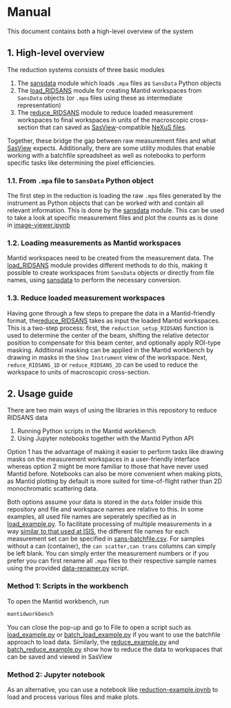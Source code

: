 # Manual
This document contains both a high-level overview of the system 

## 1. High-level overview
The reduction systems consists of three basic modules
1. The [sansdata](../sansdata.py) module which loads `.mpa` files as `SansData` Python objects
2. The [load_RIDSANS](../load_RIDSANS.py) module for creating Mantid workspaces from `SansData` objects (or `.mpa` files using these as intermediate representation)
3. The [reduce_RIDSANS](../reduce_RIDSANS.py) module to reduce loaded measurement workspaces to final workspaces in units of the macroscopic cross-section that can saved as [SasView](https://www.sasview.org/)-compatible [NeXuS files](https://www.nexusformat.org/).

Together, these bridge the gap between raw measurement files and what [SasView](https://www.sasview.org/) expects. Additionally, there are some utility modules that enable working with a batchfile spreadsheet as well as notebooks to perform specific tasks like determining the pixel efficiencies. 

### 1.1. From `.mpa` file to `SansData` Python object
The first step in the reduction is loading the raw `.mpa` files generated by the instrument as Python objects that can be worked with and contain all relevant information. This is done by the [sansdata](../sansdata.py) module. This can be used to take a look at specific measurement files and plot the counts as is done in [image-viewer.ipynb](../image-viewer.ipynb)

### 1.2. Loading measurements as Mantid workspaces
Mantid workspaces need to be created from the measurement data. The [load_RIDSANS](../load_RIDSANS.py) module provides different methods to do this, making it possible to create workspaces from `SansData` objects or directly from file names, using [sansdata](../sansdata.py) to perform the necessary conversion.

### 1.3. Reduce loaded measurement workspaces
Having gone through a few steps to prepare the data in a Mantid-friendly format, the[reduce_RIDSANS](../reduce_RIDSANS.py) takes as input the loaded Mantid workspaces. This is a two-step process: first, the `reduction_setup_RIDSANS` function is used to determine the center of the beam, shifting the relative detector position to compensate for this beam center, and optionally apply ROI-type masking. Additional masking can be applied in the Mantid workbench by drawing in masks in the `Show Instrument` view of the workspace. Next, `reduce_RIDSANS_1D` or `reduce_RIDSANS_2D` can be used to reduce the workspace to units of macroscopic cross-section.

## 2. Usage guide
There are two main ways of using the libraries in this repository to reduce RIDSANS data
1. Running Python scripts in the Mantid workbench
2. Using Jupyter notebooks together with the Mantid Python API

Option 1 has the advantage of making it easier to perform tasks like drawing masks on the measurement workspaces in a user-friendly interface whereas option 2 might be more familiar to those that have never used Mantid before. Notebooks can also be more convenient when making plots, as Mantid plotting by default is more suited for time-of-flight rather than 2D monochromatic scattering data.

Both options assume your data is stored in the `data` folder inside this repository and file and workspace names are relative to this. In some examples, all used file names are seperately specified as in [load_example.py](load_example.py). To facilitate processing of multiple measurements in a way [similar to that used at ISIS](https://www.isis.stfc.ac.uk/Pages/SANSdataReduction.aspx), the different file names for each measurement set can be specified in [sans-batchfile.csv](sans-batchfile.csv). For samples without a can (container), the `can scatter,can trans` columns can simply be left blank. You can simply enter the measurement numbers or if you prefer you can first rename all `.mpa` files to their respective sample names using the provided [data-renamer.py](data-renamer.py) script. 

### Method 1: Scripts in the workbench
To open the Mantid workbench, run
```bash
mantidworkbench
```
You can close the pop-up and go to File to open a script such as [load_example.py](load_example.py) or [batch_load_example.py](batch_load_example.py) if you want to use the batchfile approach to load data. Similarly, the [reduce_example.py](reduce_example.py) and [batch_reduce_example.py](batch_reduce_example.py) show how to reduce the data to workspaces that can be saved and viewed in SasView

### Method 2: Jupyter notebook
As an alternative, you can use a notebook like [reduction-example.ipynb](reduction-example.ipynb) to load and process various files and make plots. 